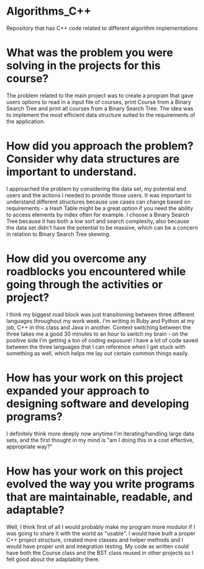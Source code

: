 # Algorithms_C++
Repository that has C++ code related to different algorithm implementations

# What was the problem you were solving in the projects for this course?
The problem related to the main project was to create a program that gave users options to read in a input file of courses, print Course from a Binary Search Tree and print all courses from a Binary Search Tree. The idea was to implement the most efficient data structure suited to the requirements of the application.

# How did you approach the problem? Consider why data structures are important to understand.
I approached the problem by considering the data set, my potential end users and the actions I needed to provide those users. It was important to understand different structures because use cases can change based on requirements - a Hash Table might be a great option if you need the ability to access elements by index often for example. I choose a Binary Search Tree because it has both a low sort and search complexity, also because the data set didn't have the potential to be massive, which can be a concern in relation to Binary Search Tree skewing.

# How did you overcome any roadblocks you encountered while going through the activities or project?
I think my biggest road block was just transitioning between three different languages throughout my work week. I'm writing in Ruby and Python at my job, C++ in this class and Java in another. Context switching between the three takes me a good 30 minutes to an hour to switch my brain - on the positive side I'm getting a ton of coding exposure! I have a lot of code saved between the three languages that I can reference when I get stuck with something as well, which helps me lay out certain common things easily.

# How has your work on this project expanded your approach to designing software and developing programs?
I definitely think more deeply now anytime I'm iterating/handling large data sets, and the first thought in my mind is "am I doing this in a cost effective, appropriate way?" 

# How has your work on this project evolved the way you write programs that are maintainable, readable, and adaptable?
Well, I think first of all I would probably make my program more modulor if I was going to share it with the world as "usable".  I would have built a proper C++ project structure, created more classes and helper methods and I would have proper unit and integration testing. My code as written could have both the Course class and the BST class reused in other projects so I felt good about the adaptablity there.
